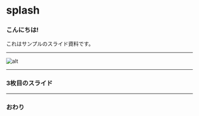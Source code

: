 # splash

### こんにちは!

これはサンプルのスライド資料です。

---

![alt](https://japaclip.com/files/soy-sauce-pour.png)


---

### 3枚目のスライド

---

### おわり
